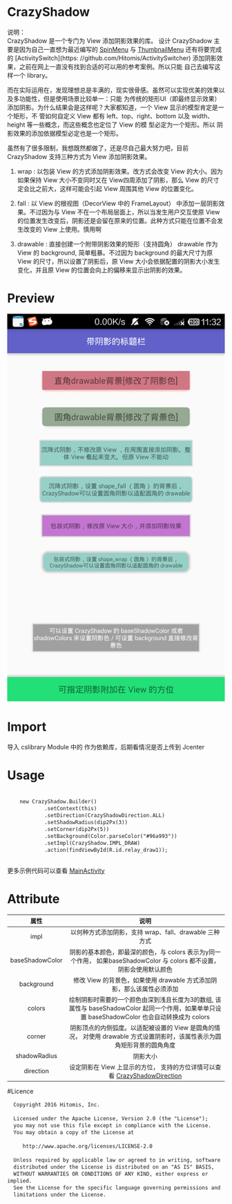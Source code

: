 # CrazyShadow

说明：<br/>
   CrazyShadow 是一个专门为 View 添加阴影效果的库。
   设计 CrazyShadow 主要是因为自己一直想为最近编写的 [SpinMenu](https://github.com/Hitomis/SpinMenu)
与 [ThumbnailMenu](https://github.com/Hitomis/ThumbnailMenu) 还有将要完成的 [ActivitySwitch](https:
//github.com/Hitomis/ActivitySwitcher) 添加阴影效果，之前在网上一直没有找到合适的可以用的参考案例。所以只能
自己去编写这样一个 library。

   而在实际运用在，发现理想总是丰满的，现实很骨感。虽然可以实现优美的效果以及多功能性，但是使用场景比较单一：只能
为传统的矩形UI（即最终显示效果）添加阴影。为什么结果会是这样呢？大家都知道，一个 View 显示的模型肯定是一个矩形，不
管如何自定义 View 都有 left、top、right、bottom 以及 width、height 等一些概念，而这些概念也定位了 View 的模
型必定为一个矩形。所以 阴影效果的添加依据模型必定也是一个矩形。

   虽然有了很多限制，我想既然都做了，还是尽自己最大努力吧，目前 CrazyShadow 支持三种方式为 View 添加阴影效果。

1. wrap : 以包装 View 的方式添加阴影效果。改方式会改变 View 的大小。因为如果保持 View 大小不变同时又在 View四周添加了阴影，那么 View 的尺寸定会比之前大，这样可能会引起 View 周围其他 View 的位置变化。

2. fall : 以 View 的根视图（DecorView 中的 FrameLayout） 中添加一层阴影效果。不过因为与 View 不在一个布局层面上，所以当发生用户交互使原 View 的位置发生改变后，阴影还是会留在原来的位置。此种方式只能在位置不会发生改变的 View 上使用。慎用啊

3. drawable : 直接创建一个附带阴影效果的矩形（支持圆角） drawable 作为 View 的 background, 简单粗暴。不过因为 background 的最大尺寸为原 View 的尺寸，所以设置了阴影后，原 View 大小会依据配置的阴影大小发生变化，并且原 View 的位置会向上的偏移来显示出阴影的效果。

# Preview

<img src="preview/crazyshadow.jpg"/>

# Import

导入 cslibrary Module 中的 作为依赖库，后期看情况是否上传到 Jcenter

# Usage
    ​
        new CrazyShadow.Builder()
                .setContext(this)
                .setDirection(CrazyShadowDirection.ALL)
                .setShadowRadius(dip2Px(3))
                .setCorner(dip2Px(5))
                .setBackground(Color.parseColor("#96a993"))
                .setImpl(CrazyShadow.IMPL_DRAW)
                .action(findViewById(R.id.relay_draw1));
    ​

更多示例代码可以查看 [MainActivity](https://github.com/Hitomis/CrazyShadow/blob/master/app/src/main/java/com/hitomi/crazyshadow/MainActivity.java)

# Attribute
| 属性 | 说明 |
| :--: |  :--: |
| impl | 以何种方式添加阴影，支持 wrap、fall、drawable 三种方式 |
| baseShadowColor | 阴影的基本颜色，即最深的颜色，与 colors 表示为y同一个作用， 如果baseShadowColor 与 colors 都不设置，阴影会使用默认颜色|
| background | 修改 View 的背景色，如果使用 drawable 方式添加阴影，那么该属性必须添加 |
| colors | 绘制阴影时需要的一个颜色由深到浅且长度为3的数组, 该属性与 baseShadowColor 起同一个作用，如果单单只设置 baseShadowColor 也会自动转换成为 colors  |
| corner | 阴影顶点的内侧弧度。以适配被设置的 View 是圆角的情况， 对使用 drawable 方式设置阴影时，该属性表示为圆角矩形背景的圆角角度 |
| shadowRadius | 阴影大小 |
| direction | 设定阴影在 View 上显示的方位， 支持的方位详情可以查看 [CrazyShadowDirection](https://github.com/Hitomis/CrazyShadow/blob/master/cslibrary/src/main/java/com/hitomi/cslibrary/base/CrazyShadowDirection.java) |

#Licence

      Copyright 2016 Hitomis, Inc.

      Licensed under the Apache License, Version 2.0 (the "License");
      you may not use this file except in compliance with the License.
      You may obtain a copy of the License at

         http://www.apache.org/licenses/LICENSE-2.0

      Unless required by applicable law or agreed to in writing, software
      distributed under the License is distributed on an "AS IS" BASIS,
      WITHOUT WARRANTIES OR CONDITIONS OF ANY KIND, either express or implied.
      See the License for the specific language governing permissions and
      limitations under the License.
 


